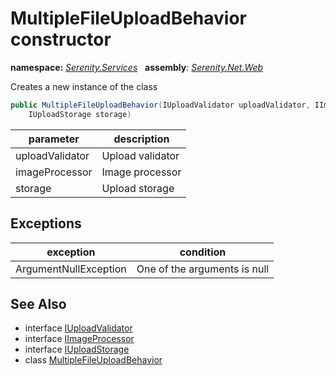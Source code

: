 # MultipleFileUploadBehavior constructor
**namespace:** *[Serenity.Services](../../README.md#serenity.services-namespace)*   **assembly**: *[Serenity.Net.Web](../../README.md)*

Creates a new instance of the class

```csharp
public MultipleFileUploadBehavior(IUploadValidator uploadValidator, IImageProcessor imageProcessor, 
    IUploadStorage storage)
```

| parameter | description |
| --- | --- |
| uploadValidator | Upload validator |
| imageProcessor | Image processor |
| storage | Upload storage |

## Exceptions

| exception | condition |
| --- | --- |
| ArgumentNullException | One of the arguments is null |

## See Also

* interface [IUploadValidator](../Serenity.Net.Services/../../Serenity.Web/IUploadValidator.md)
* interface [IImageProcessor](../Serenity.Net.Services/../../global/IImageProcessor.md)
* interface [IUploadStorage](../Serenity.Net.Services/../../Serenity.Web/IUploadStorage.md)
* class [MultipleFileUploadBehavior](../MultipleFileUploadBehavior.md)